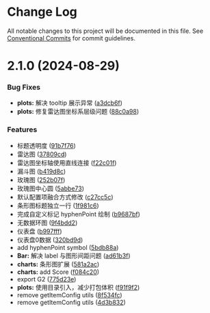 # Change Log

All notable changes to this project will be documented in this file.
See [Conventional Commits](https://conventionalcommits.org) for commit guidelines.

# 2.1.0 (2024-08-29)

### Bug Fixes

- **plots:** 解决 tooltip 展示异常 ([a3dcb6f](https://github.com/sensoro/sensoro-design-next/commit/a3dcb6f838fb347b4f90f1eb03ae38231bbb2550))
- **plots:** 修复雷达图坐标系层级问题 ([88c0a98](https://github.com/sensoro/sensoro-design-next/commit/88c0a98a8dfe5dc260ad4728bfa8a8b6c967af0f))

### Features

- 标题透明度 ([91b7f76](https://github.com/sensoro/sensoro-design-next/commit/91b7f76a80a46bcca43f5f9e7fd477d6082e2473))
- 雷达图 ([37809cd](https://github.com/sensoro/sensoro-design-next/commit/37809cd42e239395700c719592f3f1849dffdf61))
- 雷达图坐标轴使用直线连接 ([f22c01f](https://github.com/sensoro/sensoro-design-next/commit/f22c01f5e75efbbaea5699fed6f8bd2fcc946c09))
- 漏斗图 ([b419d8c](https://github.com/sensoro/sensoro-design-next/commit/b419d8ce08f0b31beba9c46f16b2a34c62c10054))
- 玫瑰图 ([252b07f](https://github.com/sensoro/sensoro-design-next/commit/252b07fa4781afefab70a01d55f634234ca46c45))
- 玫瑰图中心圆 ([5abbe73](https://github.com/sensoro/sensoro-design-next/commit/5abbe73a791733d91fe19ef717a39bc5ae9d457d))
- 默认配置项融合方式修改 ([c27cc5c](https://github.com/sensoro/sensoro-design-next/commit/c27cc5c798d5b73665834d30da0c31a1cfd293b5))
- 条形图标题独立一行 ([1f981c6](https://github.com/sensoro/sensoro-design-next/commit/1f981c68ea0086930887557461d087af34364f6c))
- 完成自定义标记 hyphenPoint 绘制 ([b9687bf](https://github.com/sensoro/sensoro-design-next/commit/b9687bfdc4d42ba935c690203f97e8cb6388f315))
- 无数据环图 ([9f4bdd2](https://github.com/sensoro/sensoro-design-next/commit/9f4bdd2b041612e6ed6abbb067aaa53fa5b16660))
- 仪表盘 ([b997fff](https://github.com/sensoro/sensoro-design-next/commit/b997fff5e730963f1dd2833160d9d966e7a88663))
- 仪表盘0数据 ([320bd9d](https://github.com/sensoro/sensoro-design-next/commit/320bd9deac8990e56feffcb3df41fdc86b0e158d))
- add hyphenPoint symbol ([5bdb88a](https://github.com/sensoro/sensoro-design-next/commit/5bdb88abe1c7a3a4d784dee6102b78231f5e1df9))
- **Bar:** 解决 label 与图形间距问题 ([ad61b3f](https://github.com/sensoro/sensoro-design-next/commit/ad61b3fc5ea19070eb9c960a1bd6246decebede9))
- **charts:** 条形图扩展 ([581a2ac](https://github.com/sensoro/sensoro-design-next/commit/581a2ace3fe4727aa64366eb3f12447044c27836))
- **charts:** add Score ([f084c20](https://github.com/sensoro/sensoro-design-next/commit/f084c2023ead3fc400110d3013659259564a4f04))
- export G2 ([775d23e](https://github.com/sensoro/sensoro-design-next/commit/775d23e6a01f5793ad490ca3f8939af4bbf3ad78))
- **plots:** 使用目录引入，减少打包体积 ([f91f9f2](https://github.com/sensoro/sensoro-design-next/commit/f91f9f2a77d6582f8e0218d67b03e7d5703228f5))
- remove getItemConfig utils ([8f534fc](https://github.com/sensoro/sensoro-design-next/commit/8f534fc3f0aa5b79acecc87546c9f725d2fd3038))
- remove getItemConfig utils ([4d3b832](https://github.com/sensoro/sensoro-design-next/commit/4d3b832458b59f8fca823096cd62d1acf021faeb))
